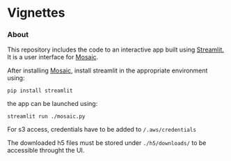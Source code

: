 # Vignettes

### About

This repository includes the code to an interactive app built using [Streamlit.](https://www.streamlit.io/)
It is a user interface for [Mosaic](https://github.com/MissionBio/mosaic). 

After installing [Mosaic](https://github.com/MissionBio/mosaic), install streamlit
in the appropriate environment using:

```
pip install streamlit
```

the app can be launched using:

```
streamlit run ./mosaic.py
```

For s3 access, credentials have to be added to `/.aws/credentials`

The downloaded h5 files must be stored under `./h5/downloads/`
to be accessible throught the UI.

